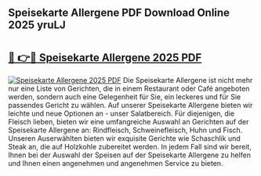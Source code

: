 ## Speisekarte Allergene PDF Download Online 2025 yruLJ

# <h2><a href="http://gc8adm.nevu.top/?p=Speisekarte+Allergene">🔗 👉🔴 Speisekarte Allergene 2025 PDF</a></h2>

[![Speisekarte Allergene 2025 PDF](https://i.imgur.com/dBaPXMq.png)](http://gc8adm.nevu.top/?p=Speisekarte+Allergene)
Die Speisekarte Allergene ist nicht mehr nur eine Liste von Gerichten, die in einem Restaurant oder Café angeboten werden, sondern auch eine Gelegenheit für Sie, ein leckeres und für Sie passendes Gericht zu wählen. Auf unserer Speisekarte Allergene bieten wir leichte und neue Optionen an - unser Salatbereich. Für diejenigen, die Fleisch lieben, bieten wir eine umfangreiche Auswahl an Gerichten auf der Speisekarte Allergene an: Rindfleisch, Schweinefleisch, Huhn und Fisch. Unseren Auserwählten bieten wir exquisite Gerichte wie Schaschlik und Steak an, die auf Holzkohle zubereitet werden. In jedem Fall sind wir bereit, Ihnen bei der Auswahl der Speisen auf der Speisekarte Allergene zu helfen und Ihnen einen angenehmen und angenehmen Service zu bieten.
